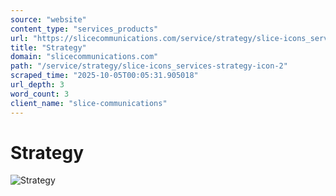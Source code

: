 ```yaml
---
source: "website"
content_type: "services_products"
url: "https://slicecommunications.com/service/strategy/slice-icons_services-strategy-icon-2"
title: "Strategy"
domain: "slicecommunications.com"
path: "/service/strategy/slice-icons_services-strategy-icon-2"
scraped_time: "2025-10-05T00:05:31.905018"
url_depth: 3
word_count: 3
client_name: "slice-communications"
---
```


# Strategy

![Strategy](https://slicecommunications.com/wp-content/uploads/2019/11/Slice-Icons_Services-Strategy-Icon-300x300.png)